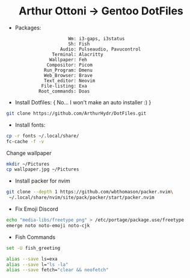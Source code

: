 <h1 style=text-align:center> Arthur Ottoni -> Gentoo DotFiles</h1>

* Packages:
```
                       Wm: i3-gaps, i3status
                       Sh: Fish
                    Audio: Pulseaudio, Pavucontrol
                 Terminal: Alacritty
                Wallpaper: Feh
               Compositor: Picom 
              Run_Program: Dmenu
              Web_Browser: Brave
              Text_editor: Neovim
             File-listing: Exa
            Root_commands: Doas 
```

* Install Dotfiles: { No... I won't make an auto installer :) }
```sh
git clone https://github.com/ArthurHydr/DotFiles.git
```

* Install fonts:
```bash
cp -r fonts ~/.local/share/
fc-cache -f -v
```

Change wallpaper
```bash
mkdir ~/Pictures
cp wallpaper.jpg ~/Pictures
```

* Install packer for nvim
```bash
git clone --depth 1 https://github.com/wbthomason/packer.nvim\
 ~/.local/share/nvim/site/pack/packer/start/packer.nvim
```

* Fix Emoji Discord
```bash
echo "media-libs/freetype png" > /etc/portage/package.use/freetype
emerge noto noto-emoji noto-cjk
```

* Fish Commands
```bash
set -U fish_greeting

alias --save ls=exa
alias --save l="ls -la"
alias --save fetch="clear && neofetch"
```
